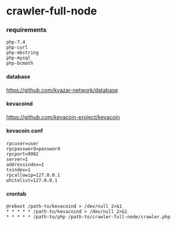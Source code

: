 # crawler-full-node

### requirements
```
php-7.4
php-curl
php-mbstring
php-mysql
php-bcmath
```

#### database

https://github.com/kvazar-network/database

#### kevacoind

https://github.com/kevacoin-project/kevacoin

#### kevacoin.conf

```
rpcuser=user
rpcpassword=password
rpcport=9992
server=1
addressindex=1
txindex=1
rpcallowip=127.0.0.1
whitelist=127.0.0.1
```

#### crontab
```
@reboot /path-to/kevacoind > /dev/null 2>&1
* * * * * /path-to/kevacoind > /dev/null 2>&1
* * * * * /path-to/php /path-to/crawler-full-node/crawler.php
```
